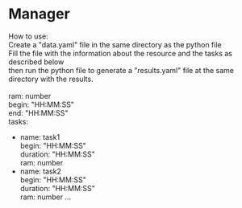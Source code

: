 # Manager
How to use:\
Create a "data.yaml" file in the same directory as the python file\
Fill the file with the information about the resource and the tasks as described below\
then run the python file to generate a "results.yaml" file at the same directory with the results.
\
\
ram: number\
begin: "HH:MM:SS"\
end: "HH:MM:SS"\
tasks:
  - name: task1\
    begin: "HH:MM:SS"\
    duration: "HH:MM:SS"\
    ram: number
  - name: task2\
    begin: "HH:MM:SS"\
    duration: "HH:MM:SS"\
    ram: number
  \...
